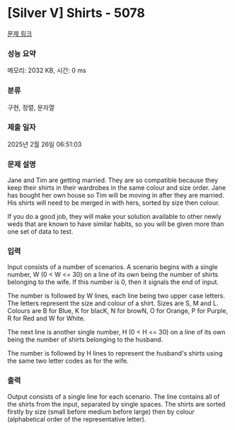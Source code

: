 # [Silver V] Shirts - 5078 

[문제 링크](https://www.acmicpc.net/problem/5078) 

### 성능 요약

메모리: 2032 KB, 시간: 0 ms

### 분류

구현, 정렬, 문자열

### 제출 일자

2025년 2월 26일 06:51:03

### 문제 설명

<p>Jane and Tim are getting married. They are so compatible because they keep their shirts in their wardrobes in the same colour and size order. Jane has bought her own house so Tim will be moving in after they are married. His shirts will need to be merged in with hers, sorted by size then colour.</p>

<p>If you do a good job, they will make your solution available to other newly weds that are known to have similar habits, so you will be given more than one set of data to test.</p>

### 입력 

 <p>Input consists of a number of scenarios. A scenario begins with a single number, W (0 < W <= 30) on a line of its own being the number of shirts belonging to the wife. If this number is 0, then it signals the end of input.</p>

<p>The number is followed by W lines, each line being two upper case letters. The letters represent the size and colour of a shirt. Sizes are S, M and L. Colours are B for Blue, K for blacK, N for browN, O for Orange, P for Purple, R for Red and W for White.</p>

<p>The next line is another single number, H (0 < H <= 30) on a line of its own being the number of shirts belonging to the husband.</p>

<p>The number is followed by H lines to represent the husband's shirts using the same two letter codes as for the wife.</p>

### 출력 

 <p>Output consists of a single line for each scenario. The line contains all of the shirts from the input, separated by single spaces. The shirts are sorted firstly by size (small before medium before large) then by colour (alphabetical order of the representative letter).</p>

